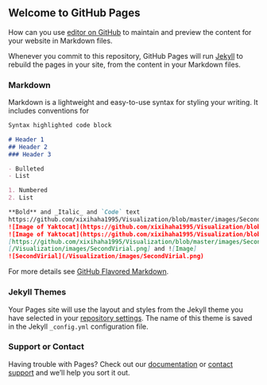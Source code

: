 ## Welcome to GitHub Pages

How can you use [editor on GitHub](https://github.com/xixihaha1995/Visualization/edit/master/README.md) to maintain and preview the content for your website in Markdown files.

Whenever you commit to this repository, GitHub Pages will run [Jekyll](https://jekyllrb.com/) to rebuild the pages in your site, from the content in your Markdown files.

### Markdown

Markdown is a lightweight and easy-to-use syntax for styling your writing. It includes conventions for

```markdown
Syntax highlighted code block

# Header 1
## Header 2
### Header 3

- Bulleted
- List

1. Numbered
2. List

**Bold** and _Italic_ and `Code` text
https://github.com/xixihaha1995/Visualization/blob/master/images/SecondVirial.png?raw=true
![Image of Yaktocat](https://github.com/xixihaha1995/Visualization/blob/master/images/SecondVirial.png)
![Image of Yaktocat](https://github.com/xixihaha1995/Visualization/blob/master/images/SecondVirial.png?raw=true)
[https://github.com/xixihaha1995/Visualization/blob/master/images/SecondVirial.png?raw=true](https://github.com/xixihaha1995/Visualization/blob/master/images/SecondVirial.png?raw=true) and ![Image](src)
[/Visualization/images/SecondVirial.png] and ![Image]
![SecondVirial](/Visualization/images/SecondVirial.png)
```

For more details see [GitHub Flavored Markdown](https://guides.github.com/features/mastering-markdown/).

### Jekyll Themes

Your Pages site will use the layout and styles from the Jekyll theme you have selected in your [repository settings](https://github.com/xixihaha1995/Visualization/settings). The name of this theme is saved in the Jekyll `_config.yml` configuration file.

### Support or Contact

Having trouble with Pages? Check out our [documentation](https://help.github.com/categories/github-pages-basics/) or [contact support](https://github.com/contact) and we’ll help you sort it out.
